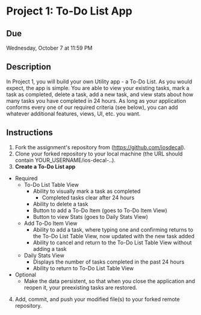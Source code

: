 # Project 1: To-Do List App

## Due
Wednesday, October 7 at 11:59 PM

## Description
In Project 1, you will build your own Utility app - a To-Do List. As you would expect, the app is simple. You are able to view your existing tasks, mark a task as completed, delete a task, add a new task, and view stats about how many tasks you have completed in 24 hours. As long as your application conforms every one of our required criteria (see below), you can add whatever additional features, views, UI, etc. you want.

## Instructions
1. Fork the assignment's repository from (https://github.com/iosdecal).
2. Clone your forked repository to your local machine (the URL should contain YOUR_USERNAME/ios-decal-..).
3. **Create a To-Do List app**
  * Required
    * To-Do List Table View
      * Ability to visually mark a task as completed
        * Completed tasks clear after 24 hours
      * Ability to delete a task
      * Button to add a To-Do Item (goes to To-Do Item View)
      * Button to view Stats (goes to Daily Stats View)
    * Add To-Do Item View
      * Ability to add a task, where typing one and confirming returns to the To-Do List Table View, now updated with the new task added
      * Ability to cancel and return to the To-Do List Table View without adding a task
    * Daily Stats View 
      * Displays the number of tasks completed in the past 24 hours
      * Ability to return to To-Do List Table View
  * Optional
    * Make the data persistent, so that when you close the application and reopen it, your preexisting tasks are restored.
4. Add, commit, and push your modified file(s) to your forked remote repository.
